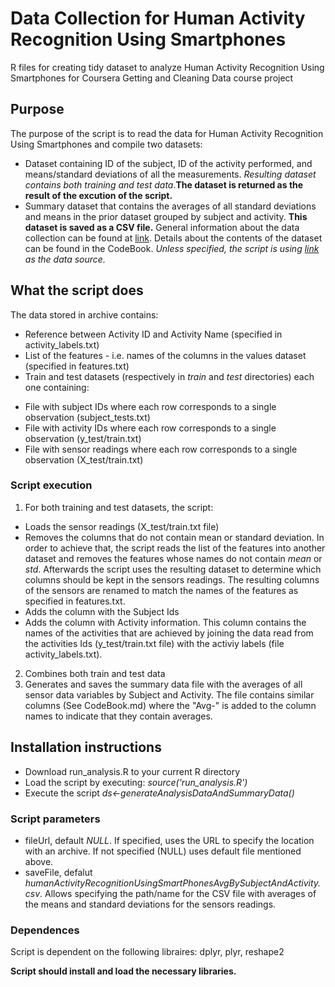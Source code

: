 # Data Collection for Human Activity Recognition Using Smartphones 
R files for creating tidy dataset to analyze Human Activity Recognition Using Smartphones for Coursera Getting and Cleaning Data course project

## Purpose 
The purpose of the script is to read the data for Human Activity Recognition Using Smartphones and compile two datasets:
* Dataset containing ID of the subject, ID of the activity performed, and means/standard deviations of all the measurements. _Resulting dataset contains both training and test data_.__The dataset is returned as the result of the excution of the script.__ 
* Summary dataset that contains the averages of all standard deviations and means in the prior dataset grouped by subject and activity. __This dataset is saved as a CSV file.__
General information about the data collection can be found at [link](http://archive.ics.uci.edu/ml/datasets/Human+Activity+Recognition+Using+Smartphones). 
Details about the contents of the dataset can be found in the CodeBook.
_Unless specified, the script is using [link](https://d396qusza40orc.cloudfront.net/getdata%2Fprojectfiles%2FUCI%20HAR%20Dataset.zip) as the data source._

## What the script does
The data stored in archive contains:
* Reference between Activity ID and Activity Name (specified in activity_labels.txt)
* List of the features - i.e. names of the columns in the values dataset (specified in features.txt)
* Train and test datasets (respectively in _train_ and _test_ directories) each one containing:
- File with subject IDs where each row corresponds to a single observation (subject_tests.txt)
- File with activity IDs where each row corresponds to a single observation (y_test/train.txt)
- File with sensor readings where each row corresponds to a single observation (X_test/train.txt)

### Script execution
1. For both training and test datasets, the script:
* Loads the sensor readings (X_test/train.txt file)
* Removes the columns that do not contain mean or standard deviation. In order to achieve that, the script reads the list of the features into another dataset and removes the features whose names do not contain _mean_ or _std_. Afterwards the script uses the resulting dataset to determine which columns should be kept in the sensors readings. The resulting columns of the sensors are renamed to match the names of the features as specified in features.txt.
* Adds the column with the Subject Ids
* Adds the column with Activity information. This column contains the names of the activities that are achieved by joining the data read from the activities Ids (y_test/train.txt file) with the activiy labels (file activity_labels.txt). 
2. Combines both train and test data
3. Generates and saves the summary data file with the averages of all sensor data variables by Subject and Activity. The file contains similar columns (See CodeBook.md) where the "Avg-" is added to the column names to indicate that they contain averages.

## Installation instructions
* Download run_analysis.R to your current R directory
* Load the script by executing:
_source('run_analysis.R')_
* Execute the script 
_ds<-generateAnalysisDataAndSummaryData()_

### Script parameters
* fileUrl, default _NULL_. If specified, uses the URL to specify the location with an archive. If not specified (NULL) uses default file mentioned above.
* saveFile, defalut _humanActivityRecognitionUsingSmartPhonesAvgBySubjectAndActivity.csv_. Allows specifying the path/name for the CSV file with averages of the means and standard deviations for the sensors readings.

### Dependences
Script is dependent on the following libraires: dplyr, plyr, reshape2

__Script should install and load the necessary libraries.__
